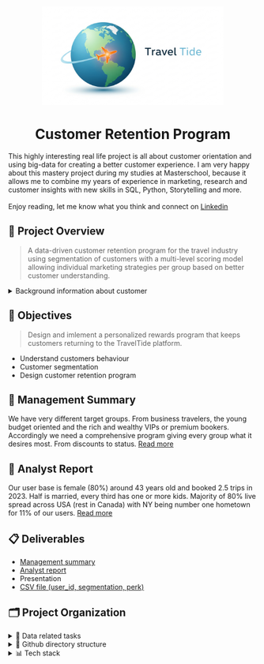 <p align="center">
  <img src="collaterals/travel_tide_logo.png" alt="Travel Tide Logo" style="max-height: 200px;">
</p>

<h1 align="center">Customer Retention Program</h1>

This highly interesting real life project is all about customer orientation and using big-data for creating a better customer experience. I am very happy about this mastery project during my studies at Masterschool, because it allows me to combine my years of experience in marketing, research and customer insights with new skills in SQL, Python, Storytelling and more. <br><br>Enjoy reading, let me know what you think and connect on [Linkedin](https://www.linkedin.com/in/thorweber)

## 🚀 Project Overview

> A data-driven customer retention program for the travel industry using segmentation of customers with a multi-level scoring model allowing individual marketing strategies per group based on better customer understanding.

<details>
<summary>Background information about customer</summary>
<br>The online-booking startup TravelTide is a new player in the online travel industry. It has experienced steady growth since it was founded pushed forward by strength of its data aggregation and search technology.
<br><br>
So far, TravelTide has maintained a hyper-focus on building an unfair advantage along a limited number of dimensions - in this case, building the biggest travel inventory and making it easily searchable. 
<br><br>
Because of this narrow focus, certain aspects of the TravelTide customer experience are underdeveloped, resulting in poor customer retention. A newly designed customer retention program is about to change that.
</details>

## 🎯 Objectives
> Design and imlement a personalized rewards program that keeps customers returning to the TravelTide platform.

- Understand customers behaviour
- Customer segmentation
- Design customer retention program

## 📑 Management Summary

We have very different target groups. From business travelers, the young budget oriented and the rich and wealthy VIPs or premium bookers. Accordingly we need a comprehensive program giving every group what it desires most. From discounts to status. [Read more](deliverables/Management_Summary.md)

## 📝 Analyst Report

Our user base is female (80%) around 43 years old and booked 2.5 trips in 2023. Half is married, every third has one or more kids. Majority of 80% live spread across USA (rest in Canada) with NY being number one hometown for 11% of our users.  [Read more](deliverables/Analyst_report.md)

## 📋 Deliverables

- [Management summary](deliverables/Management_Summary.md)
- [Analyst report](deliverables/Analyst_report.md)
- Presentation
- [CSV file (user_id, segmentation, perk)](data/tt_users_segment_perks.csv)

## 🗂️ Project Organization

<details>
<summary>📅 Data related tasks</summary>

- Create the data model
- Cleansing, transformation, aggregation
- Feature engineering
- Analyse bookings, sessions, user-data
- Built and implement scoring model
</details>

<details>
<summary>📁 Github directory structure</summary>

&nbsp;&nbsp;&nbsp;&nbsp;main<br>
&nbsp;&nbsp;&nbsp;&nbsp;&nbsp;&nbsp;/code<br>
&nbsp;&nbsp;&nbsp;&nbsp;&nbsp;&nbsp;/collaterals<br>
&nbsp;&nbsp;&nbsp;&nbsp;&nbsp;&nbsp;/data<br>
&nbsp;&nbsp;&nbsp;&nbsp;&nbsp;&nbsp;/deliverables
</details>
<details>
<summary> 📊 Tech stack</summary>

- PostgreSQL (Joins, Aggregation, Grouping, Window Functions)
- Python (Numpy, Pandas, SciKitLearn, Seaborn, Matplotlib)
- Google Colab, DBeawer, VS Code
- GitHub
- Tableau (t.b.d.)
</details>
